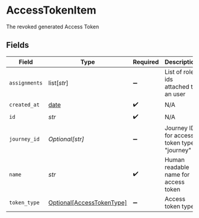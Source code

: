# AccessTokenItem

The revoked generated Access Token


## Fields

| Field                                                                | Type                                                                 | Required                                                             | Description                                                          | Example                                                              |
| -------------------------------------------------------------------- | -------------------------------------------------------------------- | -------------------------------------------------------------------- | -------------------------------------------------------------------- | -------------------------------------------------------------------- |
| `assignments`                                                        | list[*str*]                                                          | :heavy_minus_sign:                                                   | List of role ids attached to an user                                 |                                                                      |
| `created_at`                                                         | [date](https://docs.python.org/3/library/datetime.html#date-objects) | :heavy_check_mark:                                                   | N/A                                                                  |                                                                      |
| `id`                                                                 | *str*                                                                | :heavy_check_mark:                                                   | N/A                                                                  | api_5ZugdRXasLfWBypHi93Fk                                            |
| `journey_id`                                                         | *Optional[str]*                                                      | :heavy_minus_sign:                                                   | Journey ID for access token type "journey"                           |                                                                      |
| `name`                                                               | *str*                                                                | :heavy_check_mark:                                                   | Human readable name for access token                                 | Postman Access Token                                                 |
| `token_type`                                                         | [Optional[AccessTokenType]](../../models/shared/accesstokentype.md)  | :heavy_minus_sign:                                                   | Access token type                                                    | api                                                                  |
